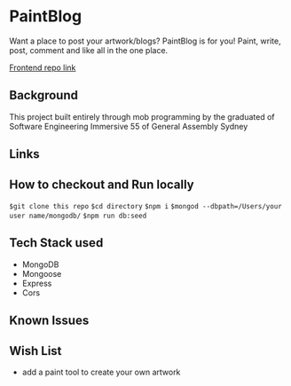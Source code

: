 # PaintBlog

Want a place to post your artwork/blogs? 
PaintBlog is for you!
Paint, write, post, comment and like all in the one place.

[Frontend repo link](https://github.com/pippachoong/PaintBlog-FrontEnd)

## Background
This project built entirely through mob programming by the graduated of Software Engineering Immersive 55 of General Assembly Sydney

## Links 

## How to checkout and Run locally
`$git clone this repo`
`$cd directory`
`$npm i`
`$mongod --dbpath=/Users/your user name/mongodb/`
`$npm run db:seed`

## Tech Stack used
- MongoDB
- Mongoose
- Express
- Cors

## Known Issues

## Wish List
- add a paint tool to create your own artwork